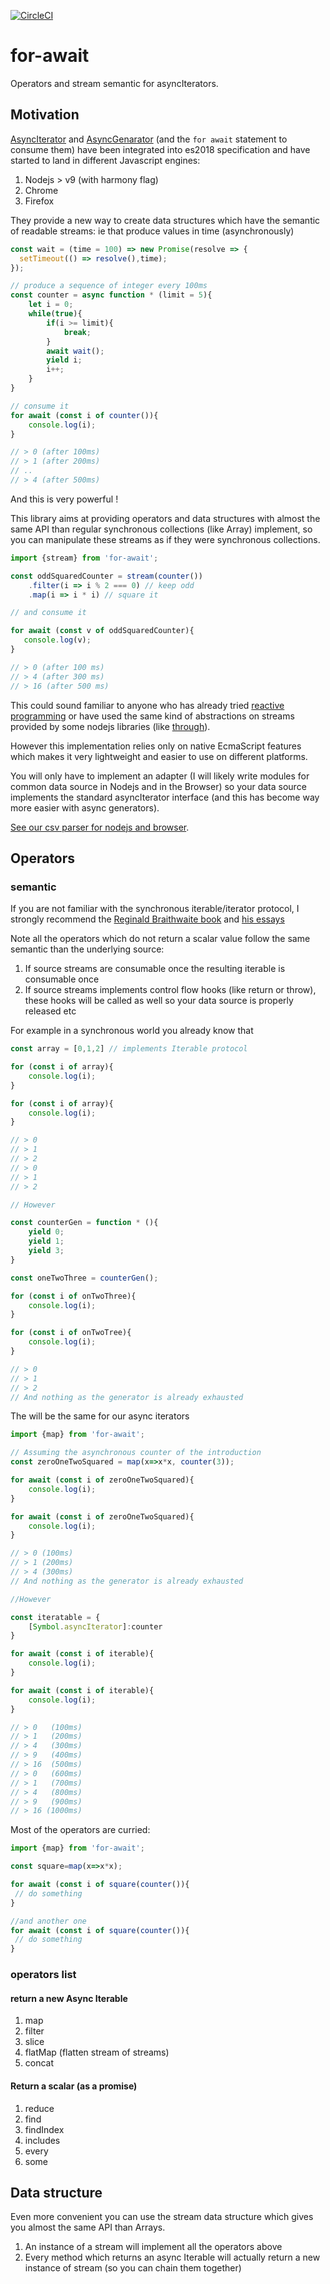 [![CircleCI](https://circleci.com/gh/lorenzofox3/for-await.svg?style=svg)](https://circleci.com/gh/lorenzofox3/for-await)

# for-await

Operators and stream semantic for asyncIterators.

## Motivation

[AsyncIterator](https://tc39.github.io/proposal-async-iteration/#sec-asynciterator-interface) and [AsyncGenarator](https://tc39.github.io/proposal-async-iteration/#sec-asyncgenerator-objects) (and the `for await` statement to consume them) have been integrated into es2018 specification and have started to land in different Javascript engines:

1. Nodejs > v9 (with harmony flag)
2. Chrome
3. Firefox

They provide a new way to create data structures which have the semantic of readable streams: ie that produce values in time (asynchronously)

```Javascript
const wait = (time = 100) => new Promise(resolve => {
  setTimeout(() => resolve(),time);
});

// produce a sequence of integer every 100ms
const counter = async function * (limit = 5){
    let i = 0;
    while(true){
        if(i >= limit){
            break;
        }
        await wait();
        yield i;
        i++;
    }
}

// consume it
for await (const i of counter()){
    console.log(i);
}

// > 0 (after 100ms)
// > 1 (after 200ms)
// ..
// > 4 (after 500ms)
```

And this is very powerful !

This library aims at providing operators and data structures with almost the same API than regular synchronous collections (like Array) implement, so you can manipulate
these streams as if they were synchronous collections.

```Javascript
import {stream} from 'for-await';

const oddSquaredCounter = stream(counter())
    .filter(i => i % 2 === 0) // keep odd
    .map(i => i * i) // square it

// and consume it

for await (const v of oddSquaredCounter){
   console.log(v);
}

// > 0 (after 100 ms)
// > 4 (after 300 ms)
// > 16 (after 500 ms)
```

This could sound familiar to anyone who has already tried [reactive programming](https://en.wikipedia.org/wiki/Reactive_programming) or have used the same kind of abstractions on streams provided by some nodejs libraries (like [through](https://www.npmjs.com/package/through2)).

However this implementation relies only on native EcmaScript features which makes it very lightweight and easier to use on different platforms.

You will only have to implement an adapter (I will likely write modules for common data source in Nodejs and in the Browser) so your data source implements the standard asyncIterator interface (and this has become way more easier with async generators).

[See our csv parser for nodejs and browser]('./examples').

## Operators

### semantic
If you are not familiar with the synchronous iterable/iterator protocol, I strongly recommend the [Reginald Braithwaite book](https://leanpub.com/javascriptallongesix) and [his essays](http://raganwald.com/2017/07/22/closing-iterables-is-a-leaky-abstraction.html)

Note all the operators which do not return a scalar value follow the same semantic than the underlying source:
1. If source streams are consumable once the resulting iterable is consumable once
2. If source streams implements control flow hooks (like return or throw), these hooks will be called as well so your data source is properly released etc

For example in a synchronous world you already know that
```Javascript
const array = [0,1,2] // implements Iterable protocol

for (const i of array){
    console.log(i);
}

for (const i of array){
    console.log(i);
}

// > 0
// > 1
// > 2
// > 0
// > 1
// > 2

// However

const counterGen = function * (){
    yield 0;
    yield 1;
    yield 3;
}

const oneTwoThree = counterGen();

for (const i of onTwoThree){
    console.log(i);
}

for (const i of onTwoTree){
    console.log(i);
}

// > 0
// > 1
// > 2
// And nothing as the generator is already exhausted
```

The will be the same for our async iterators
```Javascript
import {map} from 'for-await';

// Assuming the asynchronous counter of the introduction
const zeroOneTwoSquared = map(x=>x*x, counter(3));

for await (const i of zeroOneTwoSquared){
    console.log(i);
}

for await (const i of zeroOneTwoSquared){
    console.log(i);
}

// > 0 (100ms)
// > 1 (200ms)
// > 4 (300ms)
// And nothing as the generator is already exhausted

//However

const iteratable = {
    [Symbol.asyncIterator]:counter
}

for await (const i of iterable){
    console.log(i);
}

for await (const i of iterable){
    console.log(i);
}

// > 0   (100ms)
// > 1   (200ms)
// > 4   (300ms)
// > 9   (400ms)
// > 16  (500ms)
// > 0   (600ms)
// > 1   (700ms)
// > 4   (800ms)
// > 9   (900ms)
// > 16 (1000ms)
```

Most of the operators are curried:

```Javascript
import {map} from 'for-await';

const square=map(x=>x*x);

for await (const i of square(counter()){
 // do something
}

//and another one
for await (const i of square(counter()){
 // do something
}
```

### operators list

#### return a new Async Iterable
1. map
2. filter
3. slice
4. flatMap (flatten stream of streams)
5. concat

#### Return a scalar (as a promise)
1. reduce
2. find
3. findIndex
4. includes
5. every
6. some

## Data structure

Even more convenient you can use the stream data structure which gives you almost the same API than Arrays.
1. An instance of a stream will implement all the operators above
2. Every method which returns an async Iterable will actually return a new instance of stream (so you can chain them together)